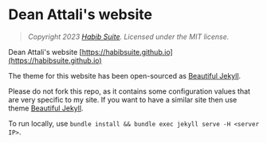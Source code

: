 # Dean Attali's website

> *Copyright 2023 [Habib Suite](https://habibsuite.github.io/). Licensed under the MIT license.*

Dean Attali's website [https://habibsuite.github.io](https://habibsuite.github.io)

The theme for this website has been open-sourced as [Beautiful Jekyll](https://beautifuljekyll.com/).

Please do not fork this repo, as it contains some configuration values that are very specific to my site. If you want to have a similar site then use theme [Beautiful Jekyll](https://github.com/daattali/beautiful-jekyll).

To run locally, use `bundle install && bundle exec jekyll serve -H <server IP>`.
